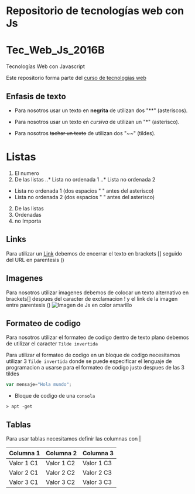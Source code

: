 # Repositorio de tecnologías web con Js


# Tec_Web_Js_2016B
Tecnologías Web con Javascript

Este repositorio forma parte del  [curso de tecnologias web](https://github.com/adrianeguez/Tec_Web_Js_2016_B)

## Enfasis de texto

* Para nosotros usar un texto en **negrita** de utilizan dos "**" (asteriscos).

* Para nosotros usar un texto en *cursiva* de utilizan un "*" (asterisco).

* Para nosotros ~~tachar un texto~~ de utilizan dos "~~" (tildes).

# Listas

1. El numero 
2. De las listas
..* Lista no ordenada 1
..* Lista no ordenada 2 
  * Lista no ordenada 1 (dos espacios " " antes del asterisco)
  * Lista no ordenada 2 (dos espacios " " antes del asterisco)
2. De las listas
1. Ordenadas
4. no Importa

## Links 

Para utilizar un [Link](https://github.com/adrianeguez/Tec_Web_Js_2016_B) debemos de encerrar el texto en brackets [] seguido del URL en parentesis ()

## Imagenes 

Para nosotros utilizar imagenes debemos de colocar un texto alternativo en brackets[] despues del caracter de exclamacion ! y el link de la imagen entre parentesis () 
![Imagen de Js en color amarillo](http://nodeframework.com/assets/img/js.png "Javascript")


## Formateo de codigo

Para nosotros utilizar el formateo de codigo dentro de texto plano debemos de utilizar el caracter `Tilde invertida`

Para utilizar el formateo de codigo en un bloque de codigo necesitamos utilizar 3 `Tilde invertida` donde se puede especificar el lenguaje de programacion a usarse para el formateo de codigo justo despues de las 3 tildes

```javascript
var mensaje="Hola mundo";
```

* Bloque de codigo de una ``consola``


```
> apt -get
```
## Tablas
Para usar tablas necesitamos definir las columnas con |

| Columna 1 | Columna 2 | Columna 3 |
|-|-|-|
| Valor 1 C1 | Valor 1 C2 | Valor 1 C3 |
| Valor 2 C1 | Valor 2 C2 | Valor 2 C3 |
| Valor 3 C1 | Valor 3 C2 | Valor 3 C3 |

